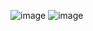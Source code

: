 ![image](https://github.com/user-attachments/assets/8714a553-66e5-4e12-8939-4c5b40492d92)
![image](https://github.com/user-attachments/assets/d48a7f3b-7390-41d0-9525-03d0ee461f1b)
